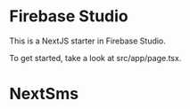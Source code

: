 # Firebase Studio

This is a NextJS starter in Firebase Studio.

To get started, take a look at src/app/page.tsx.
# NextSms
